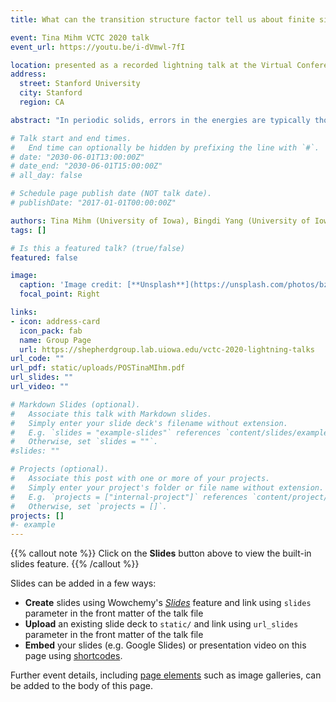```yaml
---
title: What can the transition structure factor tell us about finite size effects in metals?

event: Tina Mihm VCTC 2020 talk
event_url: https://youtu.be/i-dVmwl-7fI

location: presented as a recorded lightning talk at the Virtual Conference on Theoretical Chemistry 2020
address:
  street: Stanford University
  city: Stanford
  region: CA

abstract: "In periodic solids, errors in the energies are typically thought to converge to the thermodynamic limit (TDL), or bulk, with an N^(-1) scaling, where N is the number of electrons in the system. However, in our analysis of the coupled cluster doubles correlation energy in the high density of the uniform electron gas, where coupled cluster is taken to be exact, we found the error scales as N^(-1/3). Through analysis of the part of the coupled cluster wavefunction known as the transition structure factor, whose convergence to the TDL mirrors that of the errors, we show where and how each convergence rate occurs and how they can be applied to solids in general."

# Talk start and end times.
#   End time can optionally be hidden by prefixing the line with `#`.
# date: "2030-06-01T13:00:00Z"
# date_end: "2030-06-01T15:00:00Z"
# all_day: false

# Schedule page publish date (NOT talk date).
# publishDate: "2017-01-01T00:00:00Z"

authors: Tina Mihm (University of Iowa), Bingdi Yang (University of Iowa), James Shepherd (University of Iowa)
tags: []

# Is this a featured talk? (true/false)
featured: false

image:
  caption: 'Image credit: [**Unsplash**](https://unsplash.com/photos/bzdhc5b3Bxs)'
  focal_point: Right

links:
- icon: address-card
  icon_pack: fab
  name: Group Page
  url: https://shepherdgroup.lab.uiowa.edu/vctc-2020-lightning-talks
url_code: ""
url_pdf: static/uploads/POSTinaMIhm.pdf
url_slides: ""
url_video: ""

# Markdown Slides (optional).
#   Associate this talk with Markdown slides.
#   Simply enter your slide deck's filename without extension.
#   E.g. `slides = "example-slides"` references `content/slides/example-slides.md`.
#   Otherwise, set `slides = ""`.
#slides: ""

# Projects (optional).
#   Associate this post with one or more of your projects.
#   Simply enter your project's folder or file name without extension.
#   E.g. `projects = ["internal-project"]` references `content/project/deep-learning/index.md`.
#   Otherwise, set `projects = []`.
projects: [] 
#- example
---
```


{{% callout note %}}
Click on the **Slides** button above to view the built-in slides feature.
{{% /callout %}}

Slides can be added in a few ways:

- **Create** slides using Wowchemy's [*Slides*](https://wowchemy.com/docs/managing-content/#create-slides) feature and link using `slides` parameter in the front matter of the talk file
- **Upload** an existing slide deck to `static/` and link using `url_slides` parameter in the front matter of the talk file
- **Embed** your slides (e.g. Google Slides) or presentation video on this page using [shortcodes](https://wowchemy.com/docs/writing-markdown-latex/).

Further event details, including [page elements](https://wowchemy.com/docs/writing-markdown-latex/) such as image galleries, can be added to the body of this page.
